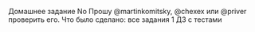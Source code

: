 Домашнее задание No
Прошу @martinkomitsky, @chexex или @priver проверить его. 
Что было сделано:
все задания 1 ДЗ с тестами
